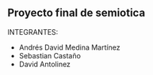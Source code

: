 ## Proyecto final de semiotica

INTEGRANTES:
   - Andrés David Medina Martínez
   - Sebastian Castaño
   - David Antolinez